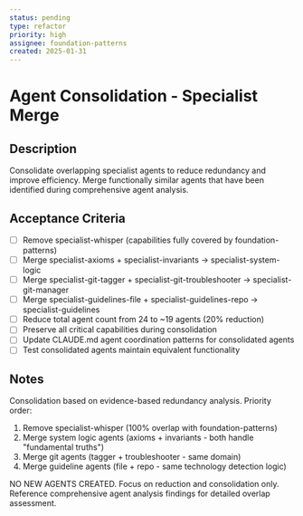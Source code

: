 ```yaml
---
status: pending
type: refactor
priority: high
assignee: foundation-patterns
created: 2025-01-31
---
```


# Agent Consolidation - Specialist Merge

## Description
Consolidate overlapping specialist agents to reduce redundancy and improve efficiency. Merge functionally similar agents that have been identified during comprehensive agent analysis.

## Acceptance Criteria
- [ ] Remove specialist-whisper (capabilities fully covered by foundation-patterns)
- [ ] Merge specialist-axioms + specialist-invariants → specialist-system-logic
- [ ] Merge specialist-git-tagger + specialist-git-troubleshooter → specialist-git-manager
- [ ] Merge specialist-guidelines-file + specialist-guidelines-repo → specialist-guidelines
- [ ] Reduce total agent count from 24 to ~19 agents (20% reduction)
- [ ] Preserve all critical capabilities during consolidation
- [ ] Update CLAUDE.md agent coordination patterns for consolidated agents
- [ ] Test consolidated agents maintain equivalent functionality

## Notes
Consolidation based on evidence-based redundancy analysis. Priority order:
1. Remove specialist-whisper (100% overlap with foundation-patterns)
2. Merge system logic agents (axioms + invariants - both handle "fundamental truths")
3. Merge git agents (tagger + troubleshooter - same domain)
4. Merge guideline agents (file + repo - same technology detection logic)

NO NEW AGENTS CREATED. Focus on reduction and consolidation only.
Reference comprehensive agent analysis findings for detailed overlap assessment.